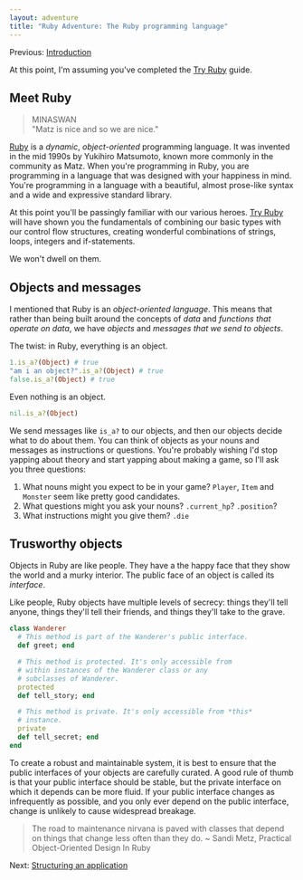 ```yaml
---
layout: adventure
title: "Ruby Adventure: The Ruby programming language"
---
```


Previous: [Introduction](/ruby-adventure)

At this point, I'm assuming you've completed the [Try Ruby](https://try.ruby-lang.org/) guide.

## Meet Ruby

> MINASWAN  \
> "Matz is nice and so we are nice."

[Ruby](https://ruby-lang.org) is a *dynamic*, *object-oriented* programming language. It was invented in the mid 1990s by Yukihiro Matsumoto, known more commonly in the community as Matz. When you're programming in Ruby, you are programming in a language that was designed with your happiness in mind. You're programming in a language with a beautiful, almost prose-like syntax and a wide and expressive standard library.

At this point you'll be passingly familiar with our various heroes. [Try Ruby](https://try.ruby-lang.org/) will have shown you the fundamentals of combining our basic types with our control flow structures, creating wonderful combinations of strings, loops, integers and if-statements.

We won't dwell on them.


## Objects and messages

I mentioned that Ruby is an *object-oriented language*. This means that rather than being built around the concepts of *data* and *functions that operate on data*, we have *objects* and *messages that we send to objects*.

The twist: in Ruby, everything is an object.

```ruby
1.is_a?(Object) # true
"am i an object?".is_a?(Object) # true
false.is_a?(Object) # true
```

Even nothing is an object.

```ruby
nil.is_a?(Object)
```

We send messages like `is_a?` to our objects, and then our objects decide what to do about them. You can think of objects as your nouns and messages as instructions or questions. You're probably wishing I'd stop yapping about theory and start yapping about making a game, so I'll ask you three questions:

1. What nouns might you expect to be in your game? `Player`, `Item` and `Monster` seem like pretty good candidates.
2. What questions might you ask your nouns? `.current_hp`? `.position`?
3. What instructions might you give them? `.die`


## Trusworthy objects

Objects in Ruby are like people. They have a the happy face that they show the world and a murky interior. The public face of an object is called its *interface*.

Like people, Ruby objects have multiple levels of secrecy: things they'll tell anyone, things they'll tell their friends, and things they'll take to the grave.

```ruby
class Wanderer
  # This method is part of the Wanderer's public interface.
  def greet; end

  # This method is protected. It's only accessible from
  # within instances of the Wanderer class or any
  # subclasses of Wanderer.
  protected
  def tell_story; end

  # This method is private. It's only accessible from *this*
  # instance.
  private
  def tell_secret; end
end
```

To create a robust and maintainable system, it is best to ensure that the public interfaces of your objects are carefully curated. A good rule of thumb is that your public interface should be stable, but the private interface on which it depends can be more fluid. If your public interface changes as infrequently as possible, and you only ever depend on the public interface, change is unlikely to cause widespread breakage.

> The road to maintenance nirvana is paved with classes that depend on things that change less often than they do.
> ~ Sandi Metz, Practical Object-Oriented Design In Ruby

Next: [Structuring an application](/ruby-adventure/structuring-an-application)